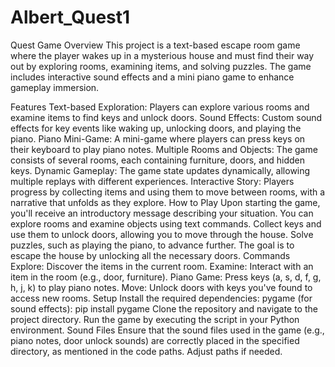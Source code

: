 # Albert_Quest1

Quest Game
Overview
This project is a text-based escape room game where the player wakes up in a mysterious house and must find their way out by exploring rooms, examining items, and solving puzzles. The game includes interactive sound effects and a mini piano game to enhance gameplay immersion.

Features
Text-based Exploration: Players can explore various rooms and examine items to find keys and unlock doors.
Sound Effects: Custom sound effects for key events like waking up, unlocking doors, and playing the piano.
Piano Mini-Game: A mini-game where players can press keys on their keyboard to play piano notes.
Multiple Rooms and Objects: The game consists of several rooms, each containing furniture, doors, and hidden keys.
Dynamic Gameplay: The game state updates dynamically, allowing multiple replays with different experiences.
Interactive Story: Players progress by collecting items and using them to move between rooms, with a narrative that unfolds as they explore.
How to Play
Upon starting the game, you'll receive an introductory message describing your situation.
You can explore rooms and examine objects using text commands.
Collect keys and use them to unlock doors, allowing you to move through the house.
Solve puzzles, such as playing the piano, to advance further.
The goal is to escape the house by unlocking all the necessary doors.
Commands
Explore: Discover the items in the current room.
Examine: Interact with an item in the room (e.g., door, furniture).
Piano Game: Press keys (a, s, d, f, g, h, j, k) to play piano notes.
Move: Unlock doors with keys you've found to access new rooms.
Setup
Install the required dependencies:
pygame (for sound effects): pip install pygame
Clone the repository and navigate to the project directory.
Run the game by executing the script in your Python environment.
Sound Files
Ensure that the sound files used in the game (e.g., piano notes, door unlock sounds) are correctly placed in the specified directory, as mentioned in the code paths. Adjust paths if needed.